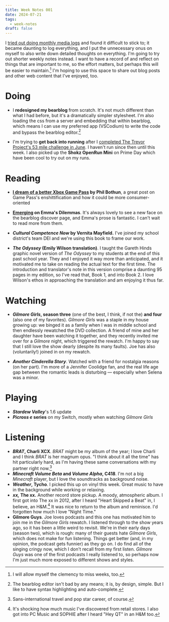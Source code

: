 ```yaml
---
title: Week Notes 001
date: 2024-07-21
tags:
  - week-notes
draft: false
---
```

I [tried out doing monthly media logs](https://cassie.ink/tags/media-log/) and found it difficult to stick to; it became daunting to log everything, and I put the unnecessary onus on myself to also write down detailed thoughts on everything. I'm going to try out shorter weekly notes instead. I want to have a record of and reflect on things that are important to me, so the effort matters, but perhaps this will be easier to maintain.[^1] I'm hoping to use this space to share out blog posts and other web content that I've enjoyed, too.
# Doing
* I **redesigned my bearblog** from scratch. It's not much different than what I had before, but it's a dramatically simpler stylesheet. I'm also loading the css from a server and embedding that within bearblog, which means I can use my preferred app (VSCodium) to write the code and bypass the bearblog editor.[^2]

* I'm trying to **get back into running** after I [completed The Trevor Project's 53 mile challenge in June](/breaking-silences). I haven't run since then until this week. I also picked up the **Shokz OpenRun Mini** on Prime Day which have been cool to try out on my runs.
# Reading
* **[I dream of a better Xbox Game Pass](https://www.gordonhamburger.com/i-dream-of-game-pass/) by Phil Bothun**, a great post on Game Pass's enshittification and how it could be more consumer-oriented

* **[Emerging](https://emmasdilemmas.bearblog.dev/emerging/) on Emma's Dilemmas**. It's always lovely to see a new face on the bearblog discover page, and Emma's prose is fantastic. I can't wait to read more from them.

* **_Cultural Competence Now_ by Vernita Mayfield.** I've joined my school district's team DEI and we're using this book to frame our work.

* **_The Odyssey_ (Emily Wilson translation)**. I taught the Gareth Hinds graphic novel version of *The Odyssey* to my students at the end of this past school year. They and I enjoyed it way more than anticipated, and it motivated me to take on reading the actual text for the first time. The introduction and translator's note in this version comprise a daunting 95 pages in my edition, so I've read that, Book 1, and into Book 2. I love Wilson's ethos in approaching the translation and am enjoying it thus far.
# Watching
* **_Gilmore Girls_, season three** (one of the best, I think, if not the) **and four** (also one of my favorites). *Gilmore Girls* was a staple in my house growing up: we binged it as a family when I was in middle school and then endlessly rewatched the DVD collection. A friend of mine and her daughter have been watching it together, and they recently invited me over for a *Gilmore* night, which triggered the rewatch. I'm happy to say that I still love the show dearly (despite its many faults). Joe has also (voluntarily!) joined in on my rewatch.

* **_Another Cinderella Story_**. Watched with a friend for nostalgia reasons (on her part). I'm more of a Jennifer Coolidge fan, and the real life age gap between the romantic leads is disturbing — especially when Selena was a minor.
# Playing
* **_Stardew Valley_**'s 1.6 update
* **_Picross e_ series** on my Switch, mostly when watching *Gilmore Girls*
# Listening
* **_BRAT_, Charli XCX**. *BRAT* might be my album of the year; I love Charli and I think *BRAT* is her magnum opus. "I think about it all the time" has hit particularly hard, as I'm having these same conversations with my partner right now.[^3]
* **_Minecraft Volume Beta_ and _Volume Alpha_, C418**. I'm not a big *Minecraft* player, but I love the soundtracks as background noise.
* **_Weather_, Tycho**. I picked this up on vinyl this week. Great music to have in the background while working or relaxing.
* **_xx,_ The xx.** Another record store pickup. A moody, atmospheric album. I first got into The xx in 2012, after I heard "Heart Skipped a Beat" in, I believe, an H&M.[^4] It was nice to return to the album and reminisce. I'd forgotten how much I love "Night Time."
* **Gilmore Guys**. Joe loves podcasts and this one has motivated him to join me in the *Gilmore Girls* rewatch. I listened through to the show years ago, so it has been a little weird to revisit. We're in their early days (season two), which is rough: many of their guests hate *Gilmore Girls*, which does not make for fun listening. Things get better (and, in my opinion, the podcast gets funnier) as they go on. I do find all of the singing cringy now, which I don't recall from my first listen. *Gilmore Guys* was one of the first podcasts I really listened to, so perhaps now I'm just much more exposed to different shows and styles.
[^1]: I will allow myself the clemency to miss weeks, too.
[^2]: The bearblog editor isn't bad by any means; it is, by design, simple. But I like to have syntax highlighting and auto-complete.
[^3]: Sans-international travel and pop star career, of course.
[^4]: It's shocking how much music I've discovered from retail stores. I also got into PC Music and SOPHIE after I heard "Hey QT" in an H&M too.